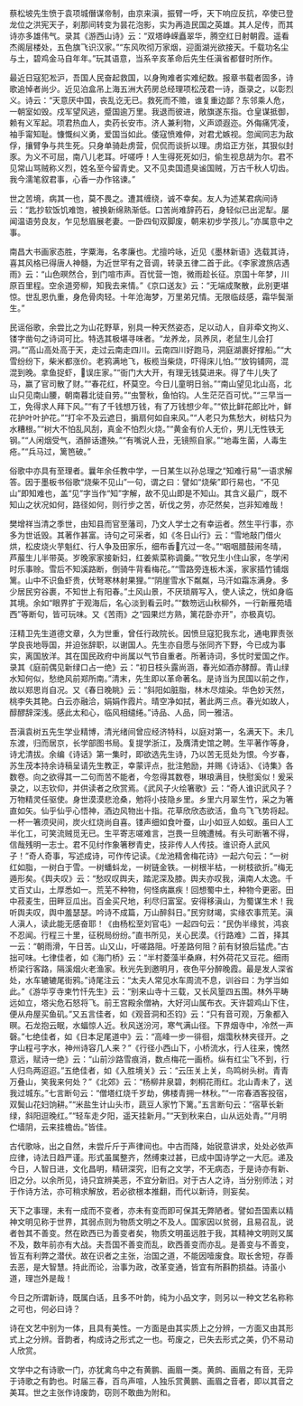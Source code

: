 <!-- { "loadSidebar": true } -->
蔡松坡先生愤于袁项城僭谋帝制，由京来滇，振臂一呼，天下响应反抗，卒使已登龙位之洪宪天子，刹那间转变为昙花泡影，实为再造民国之英雄。其人足传，而其诗亦多雄伟气。录其《游西山诗》云：“双塔峥嵘矗翠华，腾空红日射朝霞。遥看杰阁层楼处，五色旗飞识汉家。”“东风吹彻万家烟，迎面湖光欲接天。千载功名尘与土，碧鸡金马自年年。”玩其语意，当系辛亥革命后先生任滇省都督时所作。

最近日寇犯凇沪，吾国人民奋起救国，以身殉难者实难纪数。报章书载者固多，诗歌追悼者尚少。近见泊盒吊上海五洲大药房总经理项松茂君一诗，亟录之，以彰烈义。诗云：“天意厌中国，丧乱讫无已。救死而不赡，谁复重边鄙？东邻乘人危，一朝室如毁。戍军望风逃，蹙国逾万里。我退而彼进，敞旗遂东指。仓皇谋抵御，赖有义军起。项君热血人，卖药长安市。济人兼利物，义声颂遐迩。外侮痛凭凌，袖手甯知耻。慷慨纠义勇，爱国当如此。倭寇愤难伸，对君尤嫉视。忽闻同志为敌俘，攘臂争与共生死。只身单骑赴虏营，侃侃而谈折以理。虏焰正方张，其狠似封豕。为义不可屈，南八儿老耳。吁嗟呼！人生得死死如归，偷生视息胡为尔。君不见常山骂贼称义烈，姓名至今留青史。又不见卖国遗臭谧国贼，万古千秋人切齿。我今濡笔叙君事，心香一办作铭谏。”

世之苦境，病其一也，莫不畏之。遭其缠绕，诚不幸矣。友人为述某君病间诗云：“匙抄软饭饥难饱，被换新绵熟渐低。口苦尚难辞药石，身轻似已出泥犁。屡闻温语劳良友，乍见愁眉展老妻。一卧四旬双脚废，朝来初步学孩儿。”亦属意中之事。

南昌大书画家态胜，字粟海，名孝廉也。尤擅吟咏，近见《墨林新语》选载其诗，喜其风格已得唐人神髓，为近世罕有之音调，转录五律二首于此。《李家渡旅店遇雨》云：“山色暝然合，到门喧市声。百忧营一饱，微雨趁长征。京国十年梦，川原百里程。空余道旁柳，知我去来情。”《京口送友》云：“无端成聚散，此别更堪惊。世乱恩仇重，身危骨肉轻。十年沧海梦，万里弟兄情。无限临歧感，霜华鬓渐生。”

民谣俗歌，余尝比之为山花野草，别具一种天然姿态，足以动人，自非牵文拘义、镂字凿句之诗词可比。特选其极堪寻味者。“龙养龙，凤养凤，老鼠生儿会打洞。”“高山高处高于天，走过云南走四川。云南四川好跑马，洞庭湖裹好撑船。”“大雪纷纷下，柴米都涨价。老鸦满地飞，板榄当柴烧，吓得床儿怕。”“放钩铺网，混混到晚。拿鱼捉虾，误庄家。”“衙门大大开，有理无钱莫进来。得了牛儿失了马，赢了官司散了财。”“春花红，杯莫空。今日儿童明日翁。”“南山望见北山高，北山只见南山腰，朝南暮北徒自劳。”“虫警秋，鱼怕钧。人生茫茫百可忧。”“三早当一工，免得求人拜下风。”“有了千钱想万钱，有了万钱想少年。”“侬比鲜花郎比叶，鲜花护叶叶护花。”“打伞不及云遮日，掮扇何如自来风。”“人老只为焦愁大，树枯只为水糟根。”“树大不怕乱风刮，真金不怕烈火烧。”“黄金有价人无价，男儿无性铁无钢。”“人闲烟受气，酒醉话遭殃。”“有嘴说人丑，无镜照自家。”“地毒生菌，人毒生疮。”“兵马过，篱笆破。”

俗歌中亦具有至理者。曩年余任教中学，一日某生以孙总理之“知难行易”一语求解答。因于墨板书俗歌“烧柴不见山”一句，谓之曰：譬如“烧柴”即行易也，“不见山”即知难也，盖“见”字当作“知”字解，故不见山即是不知山。其含义最广，既不知山之状况如何，路径如何，则行步之苦，斫伐之劳，亦茫然矣，岂非知难哉！

樊增祥当清之季世，由知县而官至藩司，乃文人学士之有幸运者。然生平行事，亦多为世诋毁。其著作甚富。诗句之可采者，如《冬日山行》云：“雪地敲门借火烘，松皮烧火芋魁红、行人争及田家乐，细布香亢过一冬。”“咽咽腊鼓闹冬晴，芦菔生儿半带英。岁晚家家接新妇，红姜紫菜称调羹。”“牧兄生小住山家，冬学闲时乐事赊。雪后不知溪路断，倒骑牛背看梅花。”“雪路旁连板木溪，家家插竹铺烟篱。山中不识鱼虾贵，伏弩寒林射果狸。”“阴崖雪水下粼粼，马汗如霜冻满身。多少居民穷谷裹，不知世上有阳春。”土风山景，不厌琐屑写入，使人读之，恍如身临其境。余如“眼界扩于观海后，名心淡到看云时。”“数笏远山秋柳外，一行新雁苑墙西”等断句，皆可玩味。又《苦雨》之“园果烂方熟，篱花卧亦开”，亦极真切。

汪精卫先生道德文章，久为世重，曾任行政院长。因愤旦寇犯我东北，通电罪责张学良丧地辱国，并迫张辞职，以谢国人。先生亦自愿与张同齐下野，今已成为事实，离国放洋。其在国民政府中尚属以气节自重者。所著诗词，多忧时爱国之作。录其《庭前偶见新绿口占一绝》云：“初日枝头露尚涵，春光如酒亦酵醇。青山绿水知何似，愁绝风前郑所南。”清末，先生即以革命著名。是诗当为民国以前之作，故以郑思肖自况。又《春日晚眺》云：“斜阳如脏脂，林木尽煊染。华色妙天然，桃李失其艳。白云亦融洽，娟娟作霞片。晴空净如拭，著此两三点。春光如故人，醇醪辞深浅。感此太和心，临风相缱绻。”诗品、人品，同一雅洁。

吾滇袁树五先生学业精博，清光绪间曾应经济特科，以庭对第一，名满天下。未几东渡，归而居京，长学部图书局。复提学浙江，及膺清史馆之聘。生平著作等身，诗尤清拔。余编《诗话》第一集时，即欲选先生诗，乃以苦无觅处为恨。今岁春，苏生茂本持余诗稿呈请先生教正，幸蒙评点，批注勉励，并赐《诗话》、《诗集》各数卷。向之欲得其一二句而苦不能者，今忽得其数卷，琳琅满目，快慰奚似！爰采录之，以志钦仰，并供读者之欣赏焉。《武风子火绘箸歌》云：“奇人谁识武风子？万物精灵任驱使。身世漠漠悲沧桑，勉将小技隐乡里。乡里六月翠生竹，采之为箸直如矢。仙乎仙乎心悟神，酒边风物出十指。花草欣欣态欲活，鱼鸟飞飞势将起。一杯一箸须臾间，炭火红烧尚自喜。镂声细如食叶蚕，山小如豆人如蚁。虽曰人工半化工，可笑流贼觅无已。生平寄志嗟难言，岂畏一旦魄遭械。有头可断箸不得，信哉残明一志士。君不见纣作象箸秽青史，技非传人人传技。谁识奇人武风子！”奇人奇事，写述成诗，可作传记读。《龙池精舍梅花诗》一起六句云：“一树红如脂，一树白于雪。一树蟠蚪龙，一树链金铁。一树根半枯，一树枝欲折。”梅无遁形矣。《舆夫叹》云：“愁叹叹舆夫，踏泥深及膝。舆夫亦叹我，滇南人太逸。千丈百丈山，土厚悉如一。荒芜不种物，何怪病羸疾！回想蜀中土，种物今更密。田中菽麦生，田畔豆瓜出。百金买尺地，利尽归富室。安得移滇山，为蜀谋生术！我听舆夫叹，舆中羞瑟瑟。吟诗不成篇，万山醉斜日。”民穷财竭，实缘农事荒芜。滇人滇人，读此能无感奋耶！《由杨松至刘官屯》一起四句云：“民伪半缘贫，鸿哀不忍闻。行程三十里，征税局纷纷。”直书所见，关心民漠。《行路难》二首，择其一云：“朝雨滑，午日苦。山又山，吁嗟路阻。吁差路何阻？前有豺狼后猛虎。”古拙可味。七律佳者，如《海门桥》云：“半村菱藻半桑麻，村外荷花又豆花。细雨桥梁行客路，隔溪烟火老渔家。秋光先到邀明月，夜色平分醉晚霞。最是发人深省处，水车辘辘尾街鸦。”诗尾注云：“太夫人常见水车周流不息，训谷曰：为学当如此。”《游华亨寺柬竹忏先生》云：“别来山寺十三载，又长风篁四五围。林外平畴远如立，塔尖危石怒将飞。前王宫殿余僧衲，大好河山属布衣。天许碧鸡山下住，便从舟屋买鱼矶。”又五言佳者，如《观音洞和丕钧》云：“只有音可观，万象都入暝。石龙抱云眠，水蝠惊人近。秋风送汾河，寒气满山径。下界烟寺中，冷然一声磬。”七绝佳者，如《日本足尾道中》云：“高峰一步一徘徊，烟霭秋林夹径开。之字山程弓字水，神州诗容几人来？”《行径小西山下，小桥流水，行人往来，愧然意远，赋诗一绝》云：“山前沙路雪痕消，数点梅花一画桥。纵有红尘飞不到，行人归鸟两迢迢。”五绝佳者，如《入胜境关》云：“云压关上关，鸟鸣树头树。青青万叠山，笑我来何处？”《北郊》云：“杨柳井泉碧，刺桐花雨红。北山青未了，送我过城东。”七言断句云：“僧塔红烧千岁劫，佛楼青拥一林秋。”“一帘春酒客投宿，双鬓山花妇饷耕。”“米盐生计山头市，蔬豆人家竹下篱。”五言断句云：“宿草长新绿，斜阳逗晚红。”“轻车走夕阳，遥天挂新月。”“天到秋来白，山从远处青。”“月明伫墙阴，云来挂檐齿。”皆佳。

古代歌咏，出之自然，未尝斤斤于声律间也。中古而降，始锐意讲求，处处必依声应律，诗法日趋严谨。形式虽属整齐，然缚束过甚，已成中国诗学之一大厄。递及今日，人智日进，文化昌明，精研深究，旧有之文学，不无病态，于是诗亦有新、旧之分。以余所见，诗只宜辨美恶，不宜分新旧。对于古人之诗，当分别师法；对于作诗方法，亦可稍求解放，若必欲根本推翻，而代以新诗，则妄矣。

天下之事理，未有一成而不变者，亦未有变而即可保其无弊陋者。譬如吾国素以精神文明见称于世界，其弱点则为物质文明之不及人。国家因以贫弱，且易召乱，说者咎其不善变。然在欧西已为善变者矣，物质文明虽远胜于我，其精神文明则又属不及，数年前亦有大战。夫吾国不善变而乱，欧西善变而亦乱。是善变与不善变，皆互有利弊之潜伏。故在识者之主张，治国之道，不能因噎废食。取长舍短，存善去恶，是大智慧。持此而论，治事为政，改革变通，皆宜有所斟酌损益。诗虽小道，理岂外是哉！

今日之所谓新诗，既属白话，且多不叶韵，纯为小品文字，则另以一种文艺名称称之可也，何必曰诗？

诗在文艺中别为一体，且具有美性。一方面是由其实质上之分辨，一方面又由其形式上之分辨。音韵者，构成诗之形式之一也。苟废之，已失去形式之美，仍不易动人欣赏。

文学中之有诗歌一门，亦犹禽鸟中之有黄鹏、画眉一类。黄鹧、画眉之有音，无异于诗歌之有韵也。时届三春，百鸟声喧，人独乐赏黄鹏、画眉之音者，即以其音之美耳。世之主张作诗废韵，窃则不敢曲为附和。

